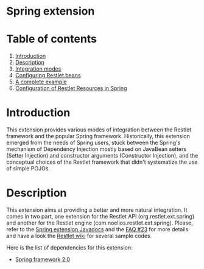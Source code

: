 Spring extension
================

Table of contents
=================

1.  [Introduction](http://web.archive.org/web/20090406195204/http://wiki.restlet.org/docs_1.1/13-restlet/28-restlet/70-restlet.html#dsy70-restlet_Introduction)
2.  [Description](http://web.archive.org/web/20090406195204/http://wiki.restlet.org/docs_1.1/13-restlet/28-restlet/70-restlet.html#dsy70-restlet_Description)
3.  [Integration
    modes](http://web.archive.org/web/20090406195204/http://wiki.restlet.org/docs_1.1/13-restlet/28-restlet/70-restlet/194-restlet.html "Spring extension - Integration modes")
4.  [Configuring Restlet
    beans](http://web.archive.org/web/20090406195204/http://wiki.restlet.org/docs_1.1/13-restlet/28-restlet/70-restlet/195-restlet.html "Spring extension - Configuring Restlet beans")
5.  [A complete
    example](http://web.archive.org/web/20090406195204/http://wiki.restlet.org/docs_1.1/13-restlet/28-restlet/70-restlet/196-restlet.html "Spring extension - A complete example")
6.  [Configuration of Restlet Resources in
    Spring](http://web.archive.org/web/20090406195204/http://wiki.restlet.org/docs_1.1/13-restlet/28-restlet/70-restlet/197-restlet.html "Spring extension - Configuration of Restlet Resources")

Introduction
============

This extension provides various modes of integration between the Restlet
framework and the popular Spring framework. Historically, this extension
emerged from the needs of Spring users, stuck between the Spring's
mechanism of Dependency Injection mostly based on JavaBean setters
(Setter Injection) and constructor arguments (Constructor Injection),
and the conceptual choices of the Restlet framework that didn't
systematize the use of simple POJOs. 

Description
===========

This extension aims at providing a better and more natural integration.
It comes in two part, one extension for the Restlet API
(org.restlet.ext.spring) and another for the Restlet engine
(com.noelios.restlet.ext.spring). Please, refer to the [Spring extension
Javadocs](http://web.archive.org/web/20090406195204/http://www.restlet.org/documentation/1.1/ext/org/restlet/ext/spring/package-summary.html)
and the [FAQ
\#23](http://web.archive.org/web/20090406195204/http://www.restlet.org/documentation/1.1/faq#23)
for more details and have a look the [Restlet
wiki](http://web.archive.org/web/20090406195204/http://wiki.restlet.org/)
for several sample codes.

Here is the list of dependencies for this extension:

-   [Spring framework
    2.0](http://web.archive.org/web/20090406195204/http://www.springframework.org/)

